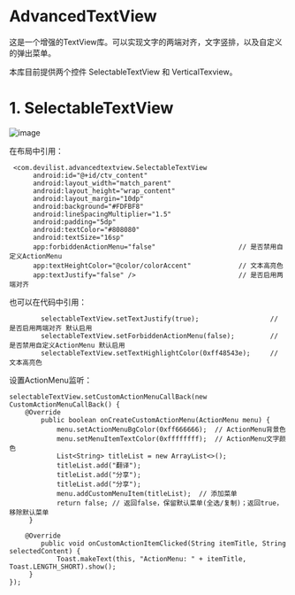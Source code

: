 # AdvancedTextView

这是一个增强的TextView库。可以实现文字的两端对齐，文字竖排，以及自定义的弹出菜单。

本库目前提供两个控件 SelectableTextView 和 VerticalTexview。

# 1. SelectableTextView

![image](https://github.com/devilist/AdvancedTextView/raw/master/images/selectabletextview.gif)

在布局中引用：

``` 
 <com.devilist.advancedtextview.SelectableTextView
      android:id="@+id/ctv_content"
      android:layout_width="match_parent"
      android:layout_height="wrap_content"
      android:layout_margin="10dp"
      android:background="#FDFBF8"
      android:lineSpacingMultiplier="1.5"
      android:padding="5dp"
      android:textColor="#808080"
      android:textSize="16sp"
      app:forbiddenActionMenu="false"                     // 是否禁用自定义ActionMenu
      app:textHeightColor="@color/colorAccent"            // 文本高亮色
      app:textJustify="false" />                          // 是否启用两端对齐
``` 

也可以在代码中引用：

```
        selectableTextView.setTextJustify(true);                  // 是否启用两端对齐 默认启用 
        selectableTextView.setForbiddenActionMenu(false);         // 是否禁用自定义ActionMenu 默认启用
        selectableTextView.setTextHighlightColor(0xff48543e);     // 文本高亮色
```

设置ActionMenu监听：

```
selectableTextView.setCustomActionMenuCallBack(new CustomActionMenuCallBack() {
    @Override
        public boolean onCreateCustomActionMenu(ActionMenu menu) {
            menu.setActionMenuBgColor(0xff666666);  // ActionMenu背景色
            menu.setMenuItemTextColor(0xffffffff);  // ActionMenu文字颜色
            List<String> titleList = new ArrayList<>();
            titleList.add("翻译");
            titleList.add("分享");
            titleList.add("分享");
            menu.addCustomMenuItem(titleList);  // 添加菜单
            return false; // 返回false，保留默认菜单(全选/复制)；返回true，移除默认菜单
     }
     
    @Override
        public void onCustomActionItemClicked(String itemTitle, String selectedContent) {
            Toast.makeText(this, "ActionMenu: " + itemTitle, Toast.LENGTH_SHORT).show();
     }
});
```
